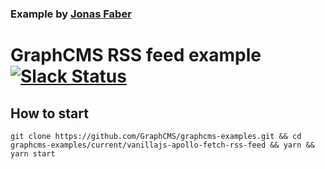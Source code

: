 ### Example by [Jonas Faber](https://github.com/flexzuu)

# GraphCMS RSS feed example [![Slack Status](https://slack.graphcms.com/badge.svg)](https://slack.graphcms.com)

## How to start

```
git clone https://github.com/GraphCMS/graphcms-examples.git && cd graphcms-examples/current/vanillajs-apollo-fetch-rss-feed && yarn && yarn start
```
